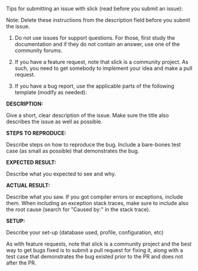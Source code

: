 Tips for submitting an issue with slick (read before you submit an issue):

Note: Delete these instructions from the description field before you submit the issue.

1. Do not use issues for support questions. For those, first study the documentation and if they do not contain an answer, use one of the community forums.

2. If you have a feature request, note that slick is a community project. As such, you need to get somebody to implement your idea and make a pull request.

3. If you have a bug report, use the applicable parts of the following template (modify as needed):

**DESCRIPTION:**

Give a short, clear description of the issue. Make sure the title also describes the issue as well as possible.

**STEPS TO REPRODUCE:**

Describe steps on how to reproduce the bug. Include a bare-bones test case (as small as possible) that demonstrates the bug.

**EXPECTED RESULT:**

Describe what you expected to see and why.

**ACTUAL RESULT:**

Describe what you saw. If you got compiler errors or exceptions, include them. When including an exception stack traces, make sure to include also the root cause (search for "Caused by:" in the stack trace).

**SETUP:**

Describe your set-up (database used, profile, configuration, etc)

As with feature requests, note that slick is a community project and the best way to get bugs fixed is to submit a pull request for fixing it, along with a test case that demonstrates the bug existed prior to the PR and does not after the PR.
